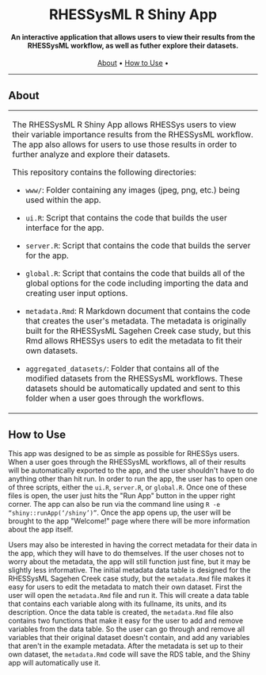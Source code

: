 
<h1 align="center"> RHESSysML R Shiny App</h1>

<h4 align="center"> An interactive application that allows users to view their results from the RHESSysML workflow, as well as futher explore their datasets.</h4>

<p align="center">
  <a href="#about">About</a> •
  <a href="#how-to-use">How to Use</a> •
</p>

---

## About

<table>
<tr>
<td>
      
The RHESSysML R Shiny App allows RHESSys users to view their variable importance results from the RHESSysML workflow. The app also allows for users to use those results in order to further analyze and explore their datasets. 

This repository contains the following directories:    
    
- `www/`: Folder containing any images (jpeg, png, etc.) being used within the app.

- `ui.R`: Script that contains the code that builds the user interface for the app.

- `server.R`: Script that contains the code that builds the server for the app.

- `global.R`: Script that contains the code that builds all of the global options for the code including importing the data and creating user input options.

- `metadata.Rmd`: R Markdown document that contains the code that creates the user's metadata. The metadata is originally built for the RHESSysML Sagehen Creek case study, but this Rmd allows RHESSys users to edit the metadata to fit their own datasets.

- `aggregated_datasets/`: Folder that contains all of the modified datasets from the RHESSysML workflows. These datasets should be automatically updated and sent to this folder when a user goes through the workflows.

</td>
</tr>
</table>

## How to Use

This app was designed to be as simple as possible for RHESSys users. When a user goes through the RHESSysML workflows, all of their results will be automatically exported to the app, and the user shouldn't have to do anything other than hit run. In order to run the app, the user has to open one of three scripts, either the `ui.R`, `server.R`, or `global.R`. Once one of these files is open, the user just hits the "Run App" button in the upper right corner. The app can also be run via the command line using `R -e “shiny::runApp(‘/shiny’)”`. Once the app opens up, the user will be brought to the app "Welcome!" page where there will be more information about the app itself. 

Users may also be interested in having the correct metadata for their data in the app, which they will have to do themselves. If the user choses not to worry about the metadata, the app will still function just fine, but it may be slightly less informative. The initial metadata data table is designed for the RHESSysML Sagehen Creek case study, but the `metadata.Rmd` file makes it easy for users to edit the metadata to match their own dataset. First the user will open the `metadata.Rmd` file and run it. This will create a data table that contains each variable along with its fullname, its units, and its description. Once the data table is created, the `metadata.Rmd` file also contains two functions that make it easy for the user to add and remove variables from the data table. So the user can go through and remove all variables that their original dataset doesn't contain, and add any variables that aren't in the example metadata. After the metadata is set up to their own dataset, the `metadata.Rmd` code will save the RDS table, and the Shiny app will automatically use it.